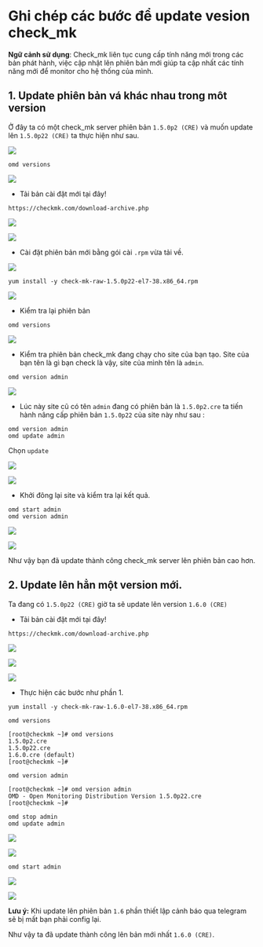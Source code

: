 # Ghi chép các bước để update vesion check_mk

**Ngữ cảnh sử dụng**: Check_mk liên tục cung cấp tính năng mới trong các bản phát hành, việc cập nhật lên phiên bản mới giúp ta cập nhất các tính năng mới để monitor cho hệ thống của mình.

## 1. Update phiên bản vá khác nhau trong môt version

Ở đây ta có một check_mk server phiên bản `1.5.0p2 (CRE)` và muốn update lên `1.5.0p22 (CRE)` ta thực hiện như sau.

![](../images/update-version/Screenshot_430.png)

```
omd versions
```

![](../images/update-version/Screenshot_433.png)

- Tải bản cài đặt mới tại đây!

```
https://checkmk.com/download-archive.php
```

![](../images/update-version/Screenshot_434.png)

![](../images/update-version/Screenshot_435.png)


- Cài đặt phiên bản mới bằng gói cài `.rpm` vừa tải về.

![](../images/update-version/Screenshot_436.png)

```
yum install -y check-mk-raw-1.5.0p22-el7-38.x86_64.rpm
```

![](../images/update-version/Screenshot_437.png)

- Kiểm tra lại phiên bản

```
omd versions
```

![](../images/update-version/Screenshot_438.png)

- Kiểm tra phiên bản check_mk đang chạy cho site của bạn tạo. Site của bạn tên là gì bạn check là vậy, site của mình tên là `admin`.

```
omd version admin
```

![](../images/update-version/Screenshot_439.png)


- Lúc này site cũ có tên `admin` đang có phiên bản là `1.5.0p2.cre` ta tiến hành nâng cấp phiên bản `1.5.0p22` của site này như sau :

```
omd version admin
omd update admin
```

Chọn `update`

![](../images/update-version/Screenshot_440.png)

![](../images/update-version/Screenshot_441.png)

- Khởi đông lại site và kiểm tra lại kết quả.

```
omd start admin
omd version admin
```

![](../images/update-version/Screenshot_442.png)

![](../images/update-version/Screenshot_443.png)

Như vậy bạn đã update thành công check_mk server lên phiên bản cao hơn.


## 2. Update lên hẳn một version mới.

Ta đang có `1.5.0p22 (CRE)` giờ ta sẽ update lên version `1.6.0 (CRE)`

- Tải bản cài đặt mới tại đây!

```
https://checkmk.com/download-archive.php
```

![](../images/update-version/Screenshot_444.png)

![](../images/update-version/Screenshot_445.png)

![](../images/update-version/Screenshot_446.png)

- Thực hiện các bước như phần 1.

```
yum install -y check-mk-raw-1.6.0-el7-38.x86_64.rpm
```

```
omd versions
```

```
[root@checkmk ~]# omd versions
1.5.0p2.cre
1.5.0p22.cre
1.6.0.cre (default)
[root@checkmk ~]#
```

```
omd version admin
```

```
[root@checkmk ~]# omd version admin
OMD - Open Monitoring Distribution Version 1.5.0p22.cre
[root@checkmk ~]#
````

```
omd stop admin
omd update admin
```

![](../images/update-version/Screenshot_447.png)

![](../images/update-version/Screenshot_448.png)

```
omd start admin
```

![](../images/update-version/Screenshot_449.png)

![](../images/update-version/Screenshot_450.png)

**Lưu ý:** Khi update lên phiên bản `1.6` phần thiết lập cảnh báo qua telegram sẽ bị mất bạn phải config lại.

Như vậy ta đã update thành công lên bản mới nhất `1.6.0 (CRE)`.



